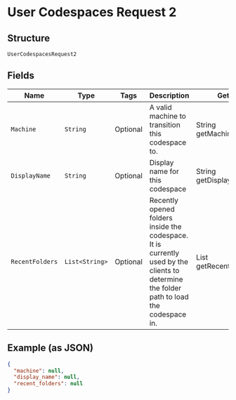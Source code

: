
# User Codespaces Request 2

## Structure

`UserCodespacesRequest2`

## Fields

| Name | Type | Tags | Description | Getter | Setter |
|  --- | --- | --- | --- | --- | --- |
| `Machine` | `String` | Optional | A valid machine to transition this codespace to. | String getMachine() | setMachine(String machine) |
| `DisplayName` | `String` | Optional | Display name for this codespace | String getDisplayName() | setDisplayName(String displayName) |
| `RecentFolders` | `List<String>` | Optional | Recently opened folders inside the codespace. It is currently used by the clients to determine the folder path to load the codespace in. | List<String> getRecentFolders() | setRecentFolders(List<String> recentFolders) |

## Example (as JSON)

```json
{
  "machine": null,
  "display_name": null,
  "recent_folders": null
}
```

